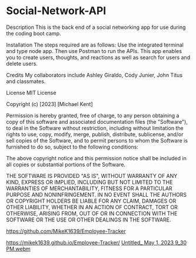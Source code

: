 # Social-Network-API


Description
This is the back end of a social networking app for use during the coding boot camp.

Installation
The steps required are as follows: Use the integrated terminal and type node app. Then use Postman to run the APIs.
This app enables you to create users, thoughts, and reactions as well as search for users and delete users.

Credits
My collaborators include Ashley Giraldo, Cody Junier, John Titus and classmates.

License
MIT License

Copyright (c) [2023] [Michael Kent]

Permission is hereby granted, free of charge, to any person obtaining a copy of this software and associated documentation files (the "Software"), to deal in the Software without restriction, including without limitation the rights to use, copy, modify, merge, publish, distribute, sublicense, and/or sell copies of the Software, and to permit persons to whom the Software is furnished to do so, subject to the following conditions:

The above copyright notice and this permission notice shall be included in all copies or substantial portions of the Software.

THE SOFTWARE IS PROVIDED "AS IS", WITHOUT WARRANTY OF ANY KIND, EXPRESS OR IMPLIED, INCLUDING BUT NOT LIMITED TO THE WARRANTIES OF MERCHANTABILITY, FITNESS FOR A PARTICULAR PURPOSE AND NONINFRINGEMENT. IN NO EVENT SHALL THE AUTHORS OR COPYRIGHT HOLDERS BE LIABLE FOR ANY CLAIM, DAMAGES OR OTHER LIABILITY, WHETHER IN AN ACTION OF CONTRACT, TORT OR OTHERWISE, ARISING FROM, OUT OF OR IN CONNECTION WITH THE SOFTWARE OR THE USE OR OTHER DEALINGS IN THE SOFTWARE.  

https://github.com/MikeK1639/Employee-Tracker 

https://mikek1639.github.io/Employee-Tracker/ 
[Untitled_ May 1, 2023 9_30 PM.webm](https://user-images.githubusercontent.com/126822125/235560395-38c14f21-9195-4968-befd-0a9c6918f362.webm)



